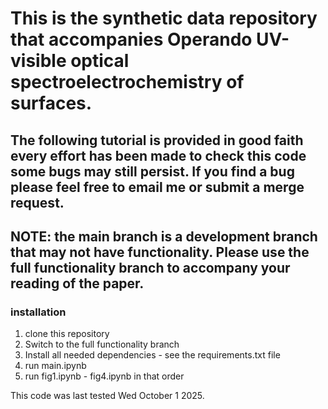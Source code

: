 # This is the synthetic data repository that accompanies Operando UV-visible optical spectroelectrochemistry of surfaces. 

## The following tutorial is provided in good faith every effort has been made to check this code some bugs may still persist. If you find a bug please feel free to email me or submit a merge request.

## NOTE: the main branch is a development branch that may not have functionality. Please use the full functionality branch to accompany your reading of the paper.

### installation

1. clone this repository
2. Switch to the full functionality branch
3. Install all needed dependencies - see the requirements.txt file
4. run main.ipynb
5. run fig1.ipynb - fig4.ipynb in that order

This code was last tested Wed October 1 2025. 


